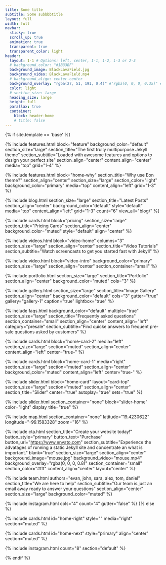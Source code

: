 ```yaml
---
title: Some title
subtitle: Some subbbbtitle
layout: full
width: full
navbar:
  sticky: true
  scroll_up: true
  animation: true
  transparent: true
  transparent_color: light
header:
  layout: 1-1 # Options: left, center, 1-1, 1-2, 1-3 or 2-3
  # background_color: "#1B33BF"
  background_image: BlackLavaField.jpg
  background_video: BlackLavaField.mp4
  # background_align: center-center
  background_overlay: "rgba(27, 51, 191, 0.4)" #"rgba(0, 0, 0, 0.35)" #"rgba(5, 15, 140, 0.75)"
  color: light
  # section_size: large
  heading_size: large
  height: full
  parallax: true
  container:
    block: header-home
    # title: false
---
```


[comment]: # (This actually is the most platform independent comment)

{% if site.template == 'base' %}

  {% include features.html 
    block="feature" 
    background_color="default" 
    section_size="large"
    section_title="The first trully multipurpose Jekyll theme" 
    section_subtitle="Loaded with awesome features and options to design your perfect site"
    section_align="center"
    content_align="center"
    media="top"
    grid="1-4"
  %}

  {% include features.html 
    block="home-why" 
    section_title="Why use Eon theme?"
    section_align="center"
    section_size="large"
    section_color="light"
    background_color="primary"
    media="top" 
    content_align="left"
    grid="1-3"
  %}

  {% include blog.html 
    section_size="large"
    section_title="Latest Posts" 
    section_align="center"
    background_color="default" 
    style="default" 
    media="top" 
    content_align="left"
    grid="1-3"
    count="6"
    view_all="blog/"
  %}

  {% include cards.html 
    block="pricing" 
    section_size="large"
    section_title="Pricing Cards" 
    section_align="center"
    background_color="muted" 
    style="default"
    align="center"
  %}

  {% include videos.html 
    block="video-home" 
    columns="3" 
    section_size="large"
    section_align="center"
    section_title="Video Tutorials" 
    section_subtitle="Watch screencasts to get you started fast with Jekyll" 
  %}

  {% include video.html 
    block="video-intro" 
    background_color="primary" 
    section_size="large"
    section_align="center" 
    section_container="small"
  %}

  {% include portfolio.html 
    section_size="large"
    section_title="Portfolio" 
    section_align="center"
    background_color="muted"
    cols="3"
  %}

  {% include gallery.html 
    section_size="large"
    section_title="Image Gallery" 
    section_align="center"
    background_color="default"
    cols="3"
    gutter="true"
    gallery="gallery-1"
    caption="true"
    lightbox="true"
  %}

  {% include faqs.html 
    background_color="default"
    multiple="true" 
    section_size="large"
    section_title="Frequently asked questions" 
    section_container="small"
    section_align="center"
    content_align="left"
    category="presale" 
    section_subtitle="Find quicke answers to frequent pre-sale questions asked by customers" 
  %}

  {% include cards.html 
    block="home-card-2" 
    media="left" 
    section_size="large"
    section="muted" 
    section_align="center"  
    content_align="left"
    center="true-"
  %}

  {% include cards.html 
    block="home-card-1" 
    media="right" 
    section_size="large"
    section="muted" 
    section_align="center"  
    background_color="muted"
    content_align="left"
    center="true-"
  %}



  {% include slider.html 
    block="home-card" 
    layout="card-top" 
    section_size="large"
    section="muted" 
    section_align="center"  
    section_title="Slider" 
    center="true"
    autoplay="true"
    sets="true"
  %}

  {% include slider.html 
    section_container="none"
    block="slider-home" 
    color="light" 
    display_title="true"
  %}

  {% include map.html 
    section_container="none"
    latitude="19.4230622" 
    longitude="-99.1583328" 
    zoom="16" 
  %}

  {% include cta.html 
    section_title="Create your website today!" 
    button_style="primary" 
    button_text="Purchase" 
    button_url="https://www.envato.com" 
    section_subtitle="Experience the advatages of running a static Jekyll site and concentrate an what is important."
    blank="true" 
    section_size="large"
    section_align="center"
    background_image="mouse.jpg"
    background_video="mouse.mp4"
    background_overlay="rgba(0, 0, 0, 0.8)"
    section_container="small"
    section_color="#fff"
    content_align="center"
    layout="center"
  %}
  
  {% include team.html 
    authors="evan, john, sara, alex, tom, daniel" 
    section_title="We are here to help" 
    section_subtitle="Our team is just an email away ready to answer your questions" 
    section_align="center"
    section_size="large"
    background_color="muted" 
  %}

  {% include instagram.html 
    cols="4" 
    count="4" 
    gutter="false"
  %}
{% else %}

  {% include cards.html id="home-right" style="" media="right" section="muted" %}

  {% include cards.html id="home-next" style="primary" align="center" section="muted" %}

  {% include instagram.html count="8" section="default" %}

{% endif %}



<!--
background-image: linear-gradient(to right, #0acffe 0%, #495aff 100%);
background-image: linear-gradient(-225deg, #AC32E4 0%, #7918F2 48%, #4801FF 100%);
background-image: linear-gradient(-225deg, #A445B2 0%, #D41872 52%, #FF0066 100%); -->
